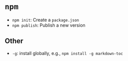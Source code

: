# `npm`

* `npm init`: Create a `package.json`
* `npm publish`: Publish a new version

## Other

* `-g`: install globally, e.g., `npm install -g markdown-toc`

